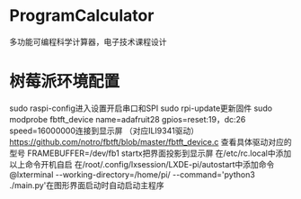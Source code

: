 # ProgramCalculator
多功能可编程科学计算器，电子技术课程设计

# 树莓派环境配置
sudo raspi-config进入设置开启串口和SPI
sudo rpi-update更新固件
sudo modprobe fbtft_device name=adafruit28 gpios=reset:19，dc:26 speed=16000000连接到显示屏 （对应ILI9341驱动）
https://github.com/notro/fbtft/blob/master/fbtft_device.c 查看具体驱动对应的型号
FRAMEBUFFER=/dev/fb1 startx把界面投影到显示屏
在/etc/rc.local中添加以上命令开机自启
在/root/.config/lxsession/LXDE-pi/autostart中添加命令@lxterminal --working-directory=/home/pi/ --command='python3 ./main.py'在图形界面启动时自动启动主程序
